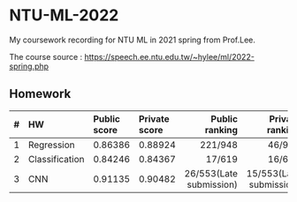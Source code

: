 # NTU-ML-2022
My coursework recording for NTU ML in 2021 spring from Prof.Lee.

The course source : https://speech.ee.ntu.edu.tw/~hylee/ml/2022-spring.php

## Homework
|# |HW|Public score|Private score|Public ranking|Private ranking|
| ------ |:------|:----|:-----|-----:|-----:|
|1 |Regression|0.86386|0.88924|221/948|46/948|
|2 |Classification|0.84246|0.84367|17/619|16/619|
|3 |CNN|0.91135|0.90482|26/553(Late submission)|15/553(Late submission)|
